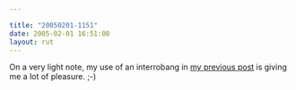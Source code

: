 ```yaml
---

title: "20050201-1151"
date: 2005-02-01 16:51:00
layout: rut
---
```


On a very light note, my use of an interrobang in <a href="./view.php?date=20050201-1039">my previous post</a> is giving
me a lot of pleasure. ;-)

